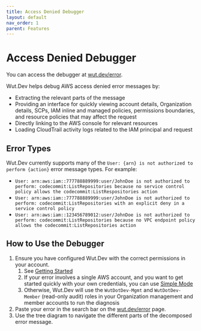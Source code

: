 ```yaml
---
title: Access Denied Debugger
layout: default
nav_order: 1
parent: Features
---
```


# Access Denied Debugger

You can access the debugger at [wut.dev/error](https://app.wut.dev/error).

Wut.Dev helps debug AWS access denied error messages by:
* Extracting the relevant parts of the message
* Providing an interface for quickly viewing account details, Organization details, SCPs, IAM inline and managed policies, permissions boundaries, and resource policies that may affect the request
* Directly linking to the AWS console for relevant resources
* Loading CloudTrail activity logs related to the IAM principal and request

## Error Types
Wut.Dev currently supports many of the `User: {arn} is not authorized to perform {action}` error message types. For example:

* `User: arn:aws:iam::777788889999:user/JohnDoe is not authorized to perform: codecommit:ListRepositories because no service control policy allows the codecommit:ListRespositories action`
* `User: arn:aws:iam::777788889999:user/JohnDoe is not authorized to perform: codecommit:ListRepositories with an explicit deny in a service control policy`
* `User: arn:aws:iam::123456789012:user/JohnDoe is not authorized to perform: codecommit:ListRepositories because no VPC endpoint policy allows the codecommit:ListRepositories action`

##  How to Use the Debugger

1. Ensure you have configured Wut.Dev with the correct permissions in your account.
    1. See [Getting Started](/getting_started.html)
    1. If your error involves a single AWS account, and you want to get started quickly with your own credentials, you can use [Simple Mode](/getting_started/simple_mode.html)
    1. Otherwise, Wut.Dev will use the `WutDotDev-Mgmt` and `WutDotDev-Member` (read-only audit) roles in your Organization management and member accounts to run the diagnosis
1. Paste your error in the search bar on the [wut.dev/error](https://wut.dev/error) page.
1. Use the tree diagram to navigate the different parts of the decomposed error message.